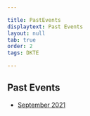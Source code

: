 ```yaml
---

title: PastEvents
displaytext: Past Events
layout: null
tab: true
order: 2
tags: DKTE

---
```


## Past Events

* <a href="https://github.com/OWASP/www-chapter-dkte-soc-textile-and-engineering-institute/blob/main/past%20events/september2021.md" >September 2021 </a>
